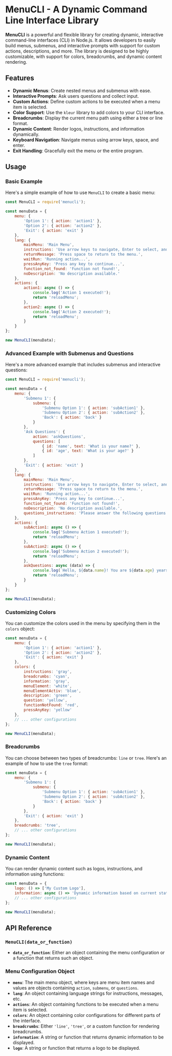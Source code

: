 # MenuCLI - A Dynamic Command Line Interface Library

**MenuCLI** is a powerful and flexible library for creating dynamic, interactive command-line interfaces (CLI) in Node.js. It allows developers to easily build menus, submenus, and interactive prompts with support for custom actions, descriptions, and more. The library is designed to be highly customizable, with support for colors, breadcrumbs, and dynamic content rendering.

## Features

- **Dynamic Menus**: Create nested menus and submenus with ease.
- **Interactive Prompts**: Ask users questions and collect input.
- **Custom Actions**: Define custom actions to be executed when a menu item is selected.
- **Color Support**: Use the `kleur` library to add colors to your CLI interface.
- **Breadcrumbs**: Display the current menu path using either a tree or line format.
- **Dynamic Content**: Render logos, instructions, and information dynamically.
- **Keyboard Navigation**: Navigate menus using arrow keys, space, and enter.
- **Exit Handling**: Gracefully exit the menu or the entire program.

## Usage

### Basic Example

Here's a simple example of how to use `MenuCLI` to create a basic menu:

```javascript
const MenuCLI = require('menucli');

const menuData = {
    menu: {
        'Option 1': { action: 'action1' },
        'Option 2': { action: 'action2' },
        'Exit': { action: 'exit' }
    },
    lang: {
        mainMenu: 'Main Menu',
        instructions: 'Use arrow keys to navigate, Enter to select, and Esc to go back.',
        returnMessage: 'Press space to return to the menu.',
        waitRun: 'Running action...',
        pressAnyKey: 'Press any key to continue...',
        function_not_found: 'Function not found!',
        noDescription: 'No description available.'
    },
    actions: {
        action1: async () => {
            console.log('Action 1 executed!');
            return 'reloadMenu';
        },
        action2: async () => {
            console.log('Action 2 executed!');
            return 'reloadMenu';
        }
    }
};

new MenuCLI(menuData);
```

### Advanced Example with Submenus and Questions

Here's a more advanced example that includes submenus and interactive questions:

```javascript
const MenuCLI = require('menucli');

const menuData = {
    menu: {
        'Submenu 1': {
            submenu: {
                'Submenu Option 1': { action: 'subAction1' },
                'Submenu Option 2': { action: 'subAction2' },
                'Back': { action: 'back' }
            }
        },
        'Ask Questions': {
            action: 'askQuestions',
            questions: [
                { id: 'name', text: 'What is your name?' },
                { id: 'age', text: 'What is your age?' }
            ]
        },
        'Exit': { action: 'exit' }
    },
    lang: {
        mainMenu: 'Main Menu',
        instructions: 'Use arrow keys to navigate, Enter to select, and Esc to go back.',
        returnMessage: 'Press space to return to the menu.',
        waitRun: 'Running action...',
        pressAnyKey: 'Press any key to continue...',
        function_not_found: 'Function not found!',
        noDescription: 'No description available.',
        questions_instructions: 'Please answer the following questions:'
    },
    actions: {
        subAction1: async () => {
            console.log('Submenu Action 1 executed!');
            return 'reloadMenu';
        },
        subAction2: async () => {
            console.log('Submenu Action 2 executed!');
            return 'reloadMenu';
        },
        askQuestions: async (data) => {
            console.log(`Hello, ${data.name}! You are ${data.age} years old.`);
            return 'reloadMenu';
        }
    }
};

new MenuCLI(menuData);
```

### Customizing Colors

You can customize the colors used in the menu by specifying them in the `colors` object:

```javascript
const menuData = {
    menu: {
        'Option 1': { action: 'action1' },
        'Option 2': { action: 'action2' },
        'Exit': { action: 'exit' }
    },
    colors: {
        instructions: 'gray',
        breadcrumbs: 'cyan',
        information: 'gray',
        menuElement: 'white',
        menuElementActiv: 'blue',
        description: 'green',
        question: 'yellow',
        functionNotFound: 'red',
        pressAnyKey: 'yellow'
    },
    // ... other configurations
};

new MenuCLI(menuData);
```

### Breadcrumbs

You can choose between two types of breadcrumbs: `line` or `tree`. Here's an example of how to use the `tree` format:

```javascript
const menuData = {
    menu: {
        'Submenu 1': {
            submenu: {
                'Submenu Option 1': { action: 'subAction1' },
                'Submenu Option 2': { action: 'subAction2' },
                'Back': { action: 'back' }
            }
        },
        'Exit': { action: 'exit' }
    },
    breadcrumbs: 'tree',
    // ... other configurations
};

new MenuCLI(menuData);
```

### Dynamic Content

You can render dynamic content such as logos, instructions, and information using functions:

```javascript
const menuData = {
    logo: () => ['My Custom Logo'],
    information: async () => 'Dynamic information based on current state',
    // ... other configurations
};

new MenuCLI(menuData);
```

## API Reference

### `MenuCLI(data_or_function)`

- **`data_or_function`**: Either an object containing the menu configuration or a function that returns such an object.

### Menu Configuration Object

- **`menu`**: The main menu object, where keys are menu item names and values are objects containing `action`, `submenu`, or `questions`.
- **`lang`**: An object containing language strings for instructions, messages, etc.
- **`actions`**: An object containing functions to be executed when a menu item is selected.
- **`colors`**: An object containing color configurations for different parts of the interface.
- **`breadcrumbs`**: Either `'line'`, `'tree'`, or a custom function for rendering breadcrumbs.
- **`information`**: A string or function that returns dynamic information to be displayed.
- **`logo`**: A string or function that returns a logo to be displayed.
